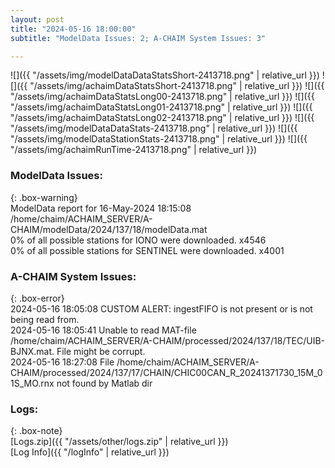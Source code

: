 ```yaml
---
layout: post
title: "2024-05-16 18:00:00"
subtitle: "ModelData Issues: 2; A-CHAIM System Issues: 3"

---
```


![]({{ "/assets/img/modelDataDataStatsShort-2413718.png" | relative_url }})
![]({{ "/assets/img/achaimDataStatsShort-2413718.png" | relative_url }})
![]({{ "/assets/img/achaimDataStatsLong00-2413718.png" | relative_url }})
![]({{ "/assets/img/achaimDataStatsLong01-2413718.png" | relative_url }})
![]({{ "/assets/img/achaimDataStatsLong02-2413718.png" | relative_url }})
![]({{ "/assets/img/modelDataDataStats-2413718.png" | relative_url }})
![]({{ "/assets/img/modelDataStationStats-2413718.png" | relative_url }})
![]({{ "/assets/img/achaimRunTime-2413718.png" | relative_url }})


### ModelData Issues:  
  
{: .box-warning}  
 ModelData report for 16-May-2024 18:15:08   
 /home/chaim/ACHAIM_SERVER/A-CHAIM/modelData/2024/137/18/modelData.mat   
 0% of all possible stations for IONO were downloaded. x4546   
 0% of all possible stations for SENTINEL were downloaded. x4001   
  
### A-CHAIM System Issues:  
  
{: .box-error}  
2024-05-16 18:05:08 CUSTOM ALERT: ingestFIFO is not present or is not being read from.  
2024-05-16 18:05:41 Unable to read MAT-file /home/chaim/ACHAIM_SERVER/A-CHAIM/processed/2024/137/18/TEC/UIB-BJNX.mat. File might be corrupt.  
2024-05-16 18:27:08 File /home/chaim/ACHAIM_SERVER/A-CHAIM/processed/2024/137/17/CHAIN/CHIC00CAN_R_20241371730_15M_01S_MO.rnx not found by Matlab dir  

### Logs:  
  
{: .box-note}  
[Logs.zip]({{ "/assets/other/logs.zip" | relative_url }})  
[Log Info]({{ "/logInfo" | relative_url }})  
